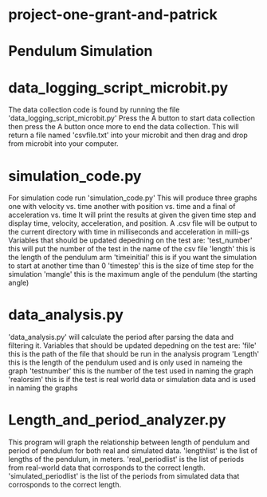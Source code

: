 # project-one-grant-and-patrick
# Pendulum Simulation

# data_logging_script_microbit.py

The data collection code is found by running the file 'data_logging_script_microbit.py'
Press the A button to start data collection then press the A button once more to end the data collection.
This will return a file named 'csvfile.txt' into your microbit and then drag and drop from microbit into your computer.

# simulation_code.py

For simulation code run 'simulation_code.py' 
This will produce three graphs one with velocity vs. time another with position vs. time and a final of acceleration vs. time
It will print the results at given the given time step and display time, velocity, acceleration, and position.
A .csv file will be output to the current directory with time in milliseconds and acceleration in milli-gs
Variables that should be updated depedning on the test are:
'test_number' this will put the number of the test in the name of the csv file
'length' this is the length of the pendulum arm
'timeinitial' this is if you want the simulation to start at another time than 0
'timestep' this is the size of time step for the simulation
'mangle' this is the maximum angle of the pendulum (the starting angle)



# data_analysis.py

'data_analysis.py' will calculate the period after parsing the data and filtering it.
Variables that should be updated depedning on the test are:
'file' this is the path of the file that should be run in the analysis program
'Length' this is the length of the pendulum used and is only used in nameing the graph
'testnumber' this is the number of the test used in naming the graph
'realorsim' this is if the test is real world data or simulation data and is used in naming the graphs


# Length_and_period_analyzer.py

This program will graph the relationship between length of pendulum and period of pendulum for both real and simulated data. 
'lengthlist' is the list of lengths of the pendulum, in meters.
'real_periodlist' is the list of periods from real-world data that corrosponds to the correct length.
'simulated_periodlist' is the list of the periods from simulated data that corrosponds to the correct length. 